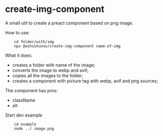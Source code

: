 # create-img-component

A small util to create a preact component based on png image.

How to use:
```
    cd folder/with/img
    npx @ashushunov/create-img-component name-of-img
```

What it does:
  - creates a folder with name of the image;
  - converts the image to webp and avif;
  - copies all the images to the folder;
  - creates a component with picture tag with webp, avif and png sources;

The component has pros:
 - className
 - alt

Start dev example
```
    cd example
    node ../ image.png
```
